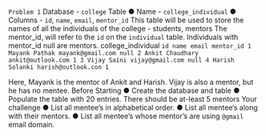 `Problem 1`
Database - `college`
Table
● Name - `college_individual`
● Columns - `id`, `name`, `email`, `mentor_id`
This table will be used to store the names of all the individuals of the college - students,
mentors
The mentor_id, will refer to the `id` on the `individual` table. Individuals with mentor_id
null are mentors.
college_individual 
`
id name email mentor_id
1 Mayank Pathak mayank@gmail.com null
2 Ankit Chaudhary ankit@outlook.com 1
3 Vijay Saini vijay@gmail.com null
4 Harish Solanki harish@outlook.con 1
`

Here, Mayank is the mentor of Ankit and Harish. Vijay is also a mentor, but he has no
mentee.
Before Starting
● Create the database and table
● Populate the table with 20 entries. There should be at-least 5 mentors
Your challenge
● List all mentee’s in alphabetical order.
● List all mentee’s along with their mentors.
● List all mentee’s whose mentor’s are using `@gmail` email domain.